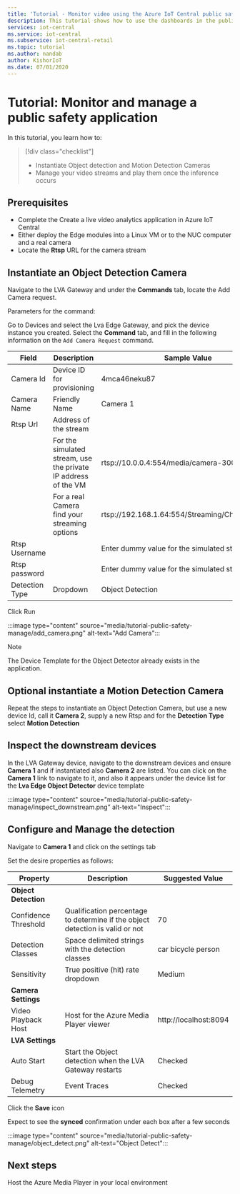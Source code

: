 ```yaml
---
title: 'Tutorial - Monitor video using the Azure IoT Central public safety application template'
description: This tutorial shows how to use the dashboards in the public safety application template to manage your cameras and monitor the video.
services: iot-central
ms.service: iot-central
ms.subservice: iot-central-retail
ms.topic: tutorial
ms.author: nandab
author: KishorIoT
ms.date: 07/01/2020
---
```

# Tutorial: Monitor and manage a public safety application

<!-- TODO - make sure to summarize the key learning steps of this tutorial -->

In this tutorial, you learn how to:
> [!div class="checklist"]
> * Instantiate Object detection and Motion Detection Cameras
> * Manage your video streams and play them once the inference occurs

## Prerequisites

* Complete the Create a live video analytics application in Azure IoT Central
* Either deploy the Edge modules into a Linux VM or to the NUC computer and a real camera
* Locate the **Rtsp** URL for the camera stream

## Instantiate an Object Detection Camera

Navigate to the LVA Gateway and under the **Commands** tab, locate the Add Camera request.

Parameters for the command:

Go to Devices and select the Lva Edge Gateway, and pick the device instance you created. Select the **Command** tab, and fill in the following information on the `Add Camera Request` command.

| Field| Description| Sample Value|
|---------|---------|---------|
| Camera Id      | Device ID for provisioning | 4mca46neku87 |
| Camera Name    | Friendly Name           | Camera 1 |
| Rtsp Url       | Address of the stream   | |
| | For the simulated stream, use the private IP address of the VM| rtsp://10.0.0.4:554/media/camera-300s.mkv|
| |For a real Camera find  your streaming options |rtsp://192.168.1.64:554/Streaming/Channels/101/ |
| Rtsp Username  |                         | Enter dummy value for the simulated stream    |
| Rtsp password  |                         | Enter dummy value for the simulated stream    |
| Detection Type | Dropdown                | Object Detection       |

Click Run

:::image type="content" source="media/tutorial-public-safety-manage/add_camera.png" alt-text="Add Camera":::

> [!NOTE]
> The Device Template for the Object Detector already exists in the application.

## Optional instantiate a Motion Detection Camera

Repeat the steps to instantiate an Object Detection Camera, but use a new device Id, call it **Camera 2**, supply a new Rtsp and for the **Detection Type** select **Motion Detection**

## Inspect the downstream devices

In the LVA Gateway device, navigate to the downstream devices and ensure **Camera 1** and if instantiated also **Camera 2** are listed. You can click on the **Camera 1** link to navigate to it, and also it appears under the device list for the **Lva Edge Object Detector** device template

:::image type="content" source="media/tutorial-public-safety-manage/inspect_downstream.png" alt-text="Inspect":::

## Configure and Manage the detection

Navigate to **Camera 1** and click on the settings tab

Set the desire properties as follows:

| Property | Description | Suggested Value |
|-|-|-|
| **Object Detection** | |
| Confidence Threshold | Qualification percentage to determine if the object detection is valid or not | 70 |
| Detection Classes | Space delimited strings with the detection classes | car bicycle person |
| Sensitivity | True positive (hit) rate dropdown | Medium |
| **Camera Settings** | | |
| Video Playback Host | Host for the Azure Media Player viewer | http://localhost:8094 |
| **LVA Settings** | | |
| Auto Start | Start the Object detection when the LVA Gateway restarts | Checked |
| Debug Telemetry | Event Traces | Checked |

Click the **Save** icon

Expect to see the **synced** confirmation under each box after a few seconds

:::image type="content" source="media/tutorial-public-safety-manage/object_detect.png" alt-text="Object Detect":::

## Next steps

Host the Azure Media Player in your local environment
